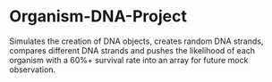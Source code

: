 # Organism-DNA-Project

Simulates the creation of DNA objects, creates random DNA strands, compares different DNA strands and pushes the likelihood of each organism with a 60%+ survival rate into an array for future mock observation. 
